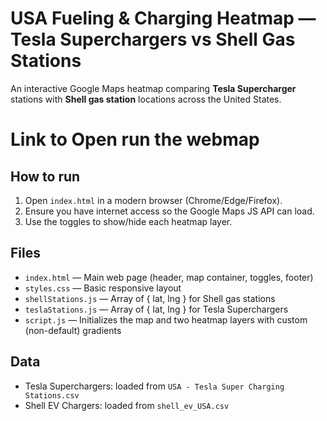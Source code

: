 


# USA Fueling & Charging Heatmap — Tesla Superchargers vs Shell Gas Stations

An interactive Google Maps heatmap comparing **Tesla Supercharger** stations with **Shell gas station** locations across the United States.

# Link to Open run the webmap


## How to run

1. Open `index.html` in a modern browser (Chrome/Edge/Firefox).  
2. Ensure you have internet access so the Google Maps JS API can load.  
3. Use the toggles to show/hide each heatmap layer.

## Files
- `index.html` — Main web page (header, map container, toggles, footer)
- `styles.css` — Basic responsive layout
- `shellStations.js` — Array of { lat, lng } for Shell gas stations 
- `teslaStations.js` — Array of { lat, lng } for Tesla Superchargers
- `script.js` — Initializes the map and two heatmap layers with custom (non-default) gradients

## Data
- Tesla Superchargers: loaded from `USA - Tesla Super Charging Stations.csv`
- Shell EV Chargers: loaded from `shell_ev_USA.csv`


